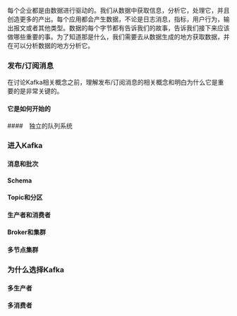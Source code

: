 每个企业都是由数据进行驱动的。我们从数据中获取信息，分析它，处理它，并且创造更多的产出。每个应用都会产生数据，不论是日志消息，指标，用户行为，输出报文或者其他类型。数据的每个字节都有告诉我们的故事，告诉我们接下来应该做哪些重要的事。为了知道那是什么，我们需要去从数据生成的地方获取数据，并在可以分析数据的地方分析它。  




### 发布/订阅消息  
在讨论Kafka相关概念之前，理解发布/订阅消息的相关概念和明白为什么它是重要的是非常关键的。  



#### 它是如何开始的  



####　独立的队列系统　　





### 进入Kafka  


#### 消息和批次  




#### Schema  



#### Topic和分区  





#### 生产者和消费者  




#### Broker和集群  





#### 多节点集群  




### 为什么选择Kafka  




#### 多生产者  




#### 多消费者  
